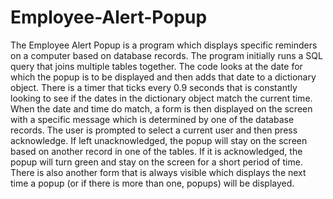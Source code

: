 # Employee-Alert-Popup
The Employee Alert Popup is a program which displays specific reminders on a computer based on database records. The program initially runs a SQL query that joins multiple tables together. The code looks at the date for which the popup is to be displayed and then adds that date to a dictionary object. There is a timer that ticks every 0.9 seconds that is constantly looking to see if the dates in the dictionary object match the current time. When the date and time do match, a form is then displayed on the screen with a specific message which is determined by one of the database records. The user is prompted to select a current user and then press acknowledge. If left unacknowledged, the popup will stay on the screen based on another record in one of the tables. If it is acknowledged, the popup will turn green and stay on the screen for a short period of time. There is also another form that is always visible which displays the next time a popup (or if there is more than one, popups) will be displayed.
